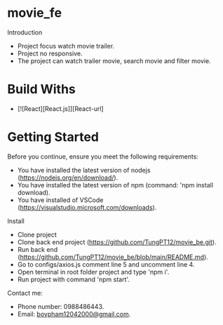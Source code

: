 # movie_fe

Introduction
* Project focus watch movie trailer.
* Project no responsive.
* The project can watch trailer movie, search movie and filter movie.

# Build Withs

* [![React][React.js]][React-url]


# Getting Started

Before you continue, ensure you meet the following requirements:

* You have installed the latest version of nodejs (https://nodejs.org/en/download/). 
* You have installed the latest version of npm (command: 'npm install download). 
* You have installed of VSCode (https://visualstudio.microsoft.com/downloads).

Install

* Clone project
* Clone back end project (https://github.com/TungPT12/movie_be.git).
* Run back end (https://github.com/TungPT12/movie_be/blob/main/README.md).
* Go to configs/axios.js comment line 5 and uncomment line 4.
* Open terminal in root folder project and type 'npm i'.
* Run project with command 'npm start'.

Contact me:

* Phone number: 0988486443.
* Email: boypham12042000@gmail.com.
